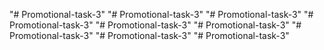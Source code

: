 "# Promotional-task-3" 
"# Promotional-task-3" 
"# Promotional-task-3" 
"# Promotional-task-3" 
"# Promotional-task-3" 
"# Promotional-task-3" 
"# Promotional-task-3" 
"# Promotional-task-3" 
"# Promotional-task-3" 
